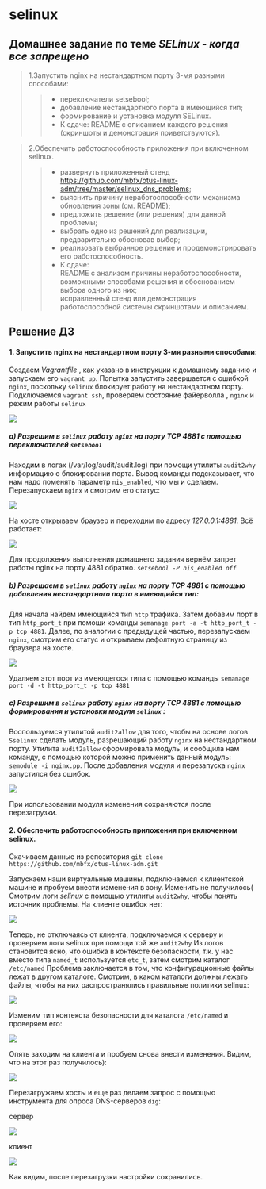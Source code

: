 # selinux
## Домашнее задание по теме _SELinux - когда все запрещено_

>1.Запустить nginx на нестандартном порту 3-мя разными способами:  
>> * переключатели setsebool;  
>> * добавление нестандартного порта в имеющийся тип;  
>> * формирование и установка модуля SELinux.  
>> * К сдаче:
README с описанием каждого решения (скриншоты и демонстрация приветствуются).  


>2.Обеспечить работоспособность приложения при включенном selinux.  
>> * развернуть приложенный стенд https://github.com/mbfx/otus-linux-adm/tree/master/selinux_dns_problems;
>> * выяснить причину неработоспособности механизма обновления зоны (см. README);
>> * предложить решение (или решения) для данной проблемы;
>> * выбрать одно из решений для реализации, предварительно обосновав выбор;
>> * реализовать выбранное решение и продемонстрировать его работоспособность.
>> * К сдаче:  
README с анализом причины неработоспособности, возможными способами решения и обоснованием выбора одного из них;  
исправленный стенд или демонстрация работоспособной системы скриншотами и описанием.

## Решение ДЗ

#### 1. Запустить nginx на нестандартном порту 3-мя разными способами:  

Создаем _Vagrantfile_ , как указано в инструкции к домашнему заданию и запускаем его `vagrant up`. Попытка запустить завершается с ошибкой `nginx`, поскольку `selinux` блокирует работу на нестандартном порту. Подключаемся `vagrant ssh`, проверяем состояние файерволла , `nginx` и режим работы `selinux`

![](https://github.com/Vitaliy7/selinux/blob/main/selinux.png?raw=true)

##### a) Разрешим в `selinux` работу `nginx` на порту TCP 4881 c помощью переключателей `setsebool`  

Находим в логах (/var/log/audit/audit.log) при помощи утилиты `audit2why` информацию о блокировании порта. Вывод команды подсказывает, что нам надо поменять параметр `nis_enabled`, что мы и сделаем. Перезапускаем `nginx` и смотрим его статус:

![](https://github.com/Vitaliy7/selinux/blob/main/selinux1.png?raw=true)

На хосте открываем браузер и переходим по адресу _127.0.0.1:4881_. Всё работает:

![](https://github.com/Vitaliy7/selinux/blob/main/selinux2.png?raw=true)

Для продолжения выполнения домашнего задания вернём запрет работы nginx на порту 4881 обратно. _`setsebool -P nis_enabled off`_

##### b) Разрешаем в `selinux` работу `nginx` на порту TCP 4881 c помощью добавления нестандартного порта в имеющийся тип:

Для начала найдем имеющийся тип `http` трафика. Затем добавим порт в тип `http_port_t` при помощи команды `semanage port -a -t http_port_t -p tcp 4881`. Далее, по аналогии с предыдущей частью, перезапускаем `nginx`, смотрим его статус и открываем дефолтную страницу из браузера на хосте.

![](https://github.com/Vitaliy7/selinux/blob/main/selinux3.png?raw=true)

Удаляем этот порт из имеющегося типа с помощью команды `semanage port -d -t http_port_t -p tcp 4881`

##### c) Разрешим в `selinux` работу `nginx` на порту TCP 4881 c помощью формирования и установки модуля `selinux` :

Воспользуемся утилитой `audit2allow` для того, чтобы на основе логов `Sselinux` сделать модуль, разрешающий работу `nginx` на нестандартном порту. Утилита `audit2allow` сформировала модуль, и сообщила нам команду, с помощью которой можно применить данный модуль: `semodule -i nginx.pp`. После добавления модуля и перезапуска `nginx` запустился без ошибок. 

![](https://github.com/Vitaliy7/selinux/blob/main/selinux4.png?raw=true)

При использовании модуля изменения сохраняются после перезагрузки.




#### 2. Обеспечить работоспособность приложения при включенном selinux.  

Скачиваем данные из репозитория `git clone https://github.com/mbfx/otus-linux-adm.git`

Запускаем наши виртуальные машины, подключаемся к клиентской машине и пробуем внести изменения в зону.
Изменить не получилось( Смотрим логи _selinux_ с помощью утилиты `audit2why`, чтобы понять источник проблемы. На клиенте ошибок нет:

![](https://github.com/Vitaliy7/selinux/blob/main/client1.png?raw=true)

Теперь, не отключаясь от клиента, подключаемся к серверу и проверяем логи selinux при помощи той же `audit2why`
Из логов становится ясно, что ошибка в контексте безопасности, т.к. у нас вместо типа `named_t` используется `etc_t`, затем смотрим каталог `/etc/named`
Проблема заключается в том, что конфигурационные файлы лежат в другом каталоге. Смотрим, в каком каталоги должны лежать файлы, чтобы на них распространялись правильные политики selinux:

![](https://github.com/Vitaliy7/selinux/blob/main/server1.png?raw=true)

Изменим тип контекста безопасности для каталога `/etc/named` и проверяем его:

![](https://github.com/Vitaliy7/selinux/blob/main/server2.png?raw=true)

Опять заходим на клиента и пробуем снова внести изменения. Видим, что на этот раз получилось): 

![](https://github.com/Vitaliy7/selinux/blob/main/client2.png?raw=true)

Перезагружаем хосты и еще раз делаем запрос с помощью инструмента для опроса DNS-серверов `dig`:

сервер

![](https://github.com/Vitaliy7/selinux/blob/main/server3.png?raw=true)

клиент

![](https://github.com/Vitaliy7/selinux/blob/main/client3.png?raw=true)

Как видим, после перезагрузки настройки сохранились.
